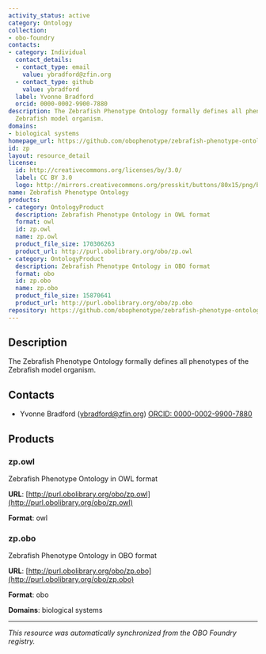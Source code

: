 ```yaml
---
activity_status: active
category: Ontology
collection:
- obo-foundry
contacts:
- category: Individual
  contact_details:
  - contact_type: email
    value: ybradford@zfin.org
  - contact_type: github
    value: ybradford
  label: Yvonne Bradford
  orcid: 0000-0002-9900-7880
description: The Zebrafish Phenotype Ontology formally defines all phenotypes of the
  Zebrafish model organism.
domains:
- biological systems
homepage_url: https://github.com/obophenotype/zebrafish-phenotype-ontology
id: zp
layout: resource_detail
license:
  id: http://creativecommons.org/licenses/by/3.0/
  label: CC BY 3.0
  logo: http://mirrors.creativecommons.org/presskit/buttons/80x15/png/by.png
name: Zebrafish Phenotype Ontology
products:
- category: OntologyProduct
  description: Zebrafish Phenotype Ontology in OWL format
  format: owl
  id: zp.owl
  name: zp.owl
  product_file_size: 170306263
  product_url: http://purl.obolibrary.org/obo/zp.owl
- category: OntologyProduct
  description: Zebrafish Phenotype Ontology in OBO format
  format: obo
  id: zp.obo
  name: zp.obo
  product_file_size: 15870641
  product_url: http://purl.obolibrary.org/obo/zp.obo
repository: https://github.com/obophenotype/zebrafish-phenotype-ontology
---
```

## Description

The Zebrafish Phenotype Ontology formally defines all phenotypes of the Zebrafish model organism.

## Contacts

- Yvonne Bradford (ybradford@zfin.org) [ORCID: 0000-0002-9900-7880](https://orcid.org/0000-0002-9900-7880)

## Products

### zp.owl

Zebrafish Phenotype Ontology in OWL format

**URL**: [http://purl.obolibrary.org/obo/zp.owl](http://purl.obolibrary.org/obo/zp.owl)

**Format**: owl

### zp.obo

Zebrafish Phenotype Ontology in OBO format

**URL**: [http://purl.obolibrary.org/obo/zp.obo](http://purl.obolibrary.org/obo/zp.obo)

**Format**: obo

**Domains**: biological systems

---

*This resource was automatically synchronized from the OBO Foundry registry.*
